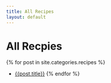 ```yaml
---
title: All Recipes 
layout: default
---
```


# All Recpies

{% for post in site.categories.recipes %}
 - [{{post.title}}]({{post.url}})
{% endfor %}
